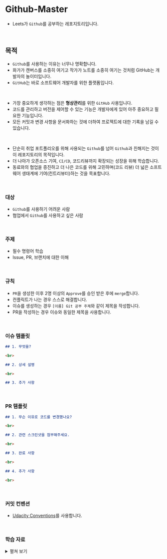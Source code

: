 # Github-Master

- Leets가 `Github`를 공부하는 레포지토리입니다.

<br>

## 목적

- `Github`를 사용하는 이유는 너무나 명확합니다.
- 화가가 캔버스를 소중히 여기고 작가가 노트를 소중히 여기는 것처럼 GitHub는 개발자의 놀이터입니다.
- `GitHub`는 바로 소프트웨어 개발자를 위한 플랫폼입니다.

<br>

- 가장 중요하게 생각하는 점은 **형상관리**를 위한 `GitHub` 사용입니다.
- 코드를 관리하고 버전을 제어할 수 있는 기능은 개발자에게 있어 아주 중요하고 필요한 기능입니다.
- 모든 커밋과 변경 사항을 문서화하는 것에 더하여 프로젝트에 대한 기록을 남길 수 있습니다.

<br>

- 단순히 취업 포트폴리오를 위해 사용되는 `Github`를 넘어 `Github`과 친해지는 것이 이 레포지토리의 목적입니다.
- 더 나아가 오픈소스 기여, `CI/CD`, 코드리뷰까지 확장되는 성장을 위해 학습합니다.
- 동료와의 협업을 증진하고 더 나은 코드를 위해 고민하며(코드 리뷰) 더 넓은 소프트웨어 생태계에 기여(컨트리뷰터)하는 것을 목표합니다.

<br>

### 대상

- `Github`를 사용하기 어려운 사람
- 협업에서 `Github`를 사용하고 싶은 사람

<br>

### 주제

- 필수 명령어 학습
- Issue, PR, 브랜치에 대한 이해

<br>

### 규칙

- `PR`을 생성한 이후 2명 이상의 `Approve`를 승인 받은 후에 `merge`합니다.
- 컨플릭트가 나는 경우 스스로 해결합니다.
- 이슈를 생성하는 경우 `[이름] Git 공부 주제`와 같이 제목을 작성합니다.
- PR을 작성하는 경우 이슈와 동일한 제목을 사용합니다.

<br>

### 이슈 템플릿

```md
## 1. 무엇을?

<br>

## 2. 상세 설명

<br>

## 3. 추가 사항
```

<br>

### PR 템플릿

```md
## 1. 무슨 이유로 코드를 변경했나요?

<br>

## 2. 관련 스크린샷을 첨부해주세요.

<br>

## 3. 완료 사항

<br>

## 4. 추가 사항

<br>
```

<br>

### 커밋 컨벤션

- [Udacity Conventions](http://udacity.github.io/git-styleguide/)를 사용합니다.

<br>

### 학습 자료

<details>
  <summary>펼쳐 보기</summary>

<br>

# Leets Git 명령어 정리

### 준비물

- IDE (BE: `Intellij`, FE : `VSCode`)
- Github 계정
- Access Token 생성 (`Mac`만 해당)
  1. Github 설정 맨 아래 `Developer settings` 선택
  2. `Personal access tokens` 의 `Tokens(classic)` 클릭
  3. `Generate new token(classic)` 클릭
  4. 이름 적기 + `30days` 선택
  5. 발급
  6. `생성되는 token 카카오톡에 복사`

<br>

![Untitled](https://github.com/Leets-Official/Leets-FE/assets/86355699/37dcfee8-e554-489b-b9bd-6f03a75161fa)

![Untitled 1](https://github.com/Leets-Official/Leets-FE/assets/86355699/4735903c-aa8c-4d29-9565-fbac999c262e)

![Untitled 2](https://github.com/Leets-Official/Leets-FE/assets/86355699/c9864d50-14ec-4e3f-a956-1c633b19ed54)

<br>

### 레포지토리 만들기

- 새로운 레포지토리 만들기

![Untitled 3](https://github.com/Leets-Official/Leets-FE/assets/86355699/1c6abcad-bf81-47a2-8cd7-febb949fabea)

![Untitled 4](https://github.com/Leets-Official/Leets-FE/assets/86355699/6403f771-fb94-4691-b3b8-4495c030252f)

## 디렉터리란?

- 폴더를 의미한다.
- 아래의 `root` , `media`

![Untitled 5](https://github.com/Leets-Official/Leets-FE/assets/86355699/6b9c27f9-9ea1-44ea-afa1-1e1fdb026e21)

<br>

> 💡 아래부터는 `IDE`의 터미널에서 설정

<br>

### 디렉터리 생성

- 깃 저장소를 만들 디렉터리(로컬)를 생성한다.

```bash
mkdir practice
```

<br>

### 해당 디렉터리로 이동하기

- `practice` 디렉터리로 이동

```bash
cd practice
```

<br>

### Git 초기화

- Git을 사용할 수 있도록 디렉터리 초기화
- 폴더(로컬)와 Git 연결

```bash
git init
```

<br>

### `config` 설정 (초기 설정)

```bash
git config --global user.name 이름
git config --global user.email 이메일
```

<br>

### 깃 상태 확인하기

- 변경, 스테이징 상태를 확인할 수 있다.

```bash
git status
```

<br>

## 스테이징이란?(Staging)

- Git에게 버전을 만들 준비를 하라고 알려주는 과정이다.

<br>

![Untitled 6](https://github.com/Leets-Official/Leets-FE/assets/86355699/0e58fb30-9dba-4856-b4a6-2c3b9ac0d120)

<br>

- 로컬에서 변경/추가/제거된 파일이나 코드 ⇒ 원격 저장소로 업데이트할 준비(`Staging`)
- 여러 파일을 스테이징하고 싶다면 파일명 나열 ex) `git add test_git1 test_git2 ...`
- 모든 파일을 스테이징하고 싶다면 `.` 옵션을 추가한다.

```bash
git add practice.js practice.java
```

```bash
git add .
```

<br>

- 모든 파일 스테이징 취소

```bash
git reset HEAD
```

<br>

- 일부 파일 스테이징 취소 (아래의 경우 `README.md`)

```bash
git reset HEAD practice.js practice.java
```

<br>

### 커밋하기(Commit)

- 스테이징 파일을 원격 저장소로 업데이트

```bash
git commit -m "깃헙 연습"
```

<br>

### 커밋 기록 확인하기

- 커밋 기록을 자세하게 확인 가능
- 커밋 ID를 활용하여 구분하며 커밋 메시지 또한 확인할 수 있다.

```bash
git log
```

<br>

- 간단하게 확인하고 싶은 경우 아래 명령어 사용

```bash
git log --oneline
```

<br>

## 원격 저장소(Github)에 연결하기

- 로컬 저장소와 원격 저장소를 연결한다.
- `Github`에서 `HTTPS` 주소를 복사해서 명령어 뒤에 붙여넣는다.

<img width="948" alt="Untitled 7" src="https://github.com/Leets-Official/Leets-FE/assets/86355699/f64d8ccd-70f4-4591-b37d-b625c41a7059">

<br>

```bash
git remote add origin {원격 저장소 HTTPS URL}
```

<br>

### 원격 저장소와의 연결 상태 확인하기

- 제대로 연결되었다면 원격 저장소의 HTTPS 주소가 출력된다.

```bash
git remote -v
```

<br>

### 원격 저장소에 파일 올리기 (동기화, `Synchronize`)

- 로컬 저장소의 커밋 ⇒ 원격 저장소로 올린다. (`push`)
- SSH 키를 생성하여 원격 접속하지 않았다면 Github 로그인 창이 생긴다.

```bash
git push -u origin {브랜치명}
```

<br>

- 레포지토리를 처음 생성한 이후 `push` 하면 IDE는 아래 명령어를 권장한다.

```bash
git push --set-upstream origin {브랜치명}
```

<br>

- 이후엔 `git push` 만 사용하여 `push` 를 진행할 수 있다.

<br>

## 브랜치란?

- 여러 개발자들이 동시에 다양한 작업을 할 수 있게 만들어 주는 기능
- 형상 관리와 안정성을 유지하며 개발하는 Github의 꽃
- `main` , `hotfix` `develop` , `feature` 은 각 브랜치의 이름

<br>

![Untitled 8](https://github.com/Leets-Official/Leets-FE/assets/86355699/6841b3a8-c154-4d68-b2d0-ef8ef68835f8)

<br>

### 브랜치 명령어

- 브랜치 생성하기

```bash
git branch {생성할 브랜치 이름} {기준 브랜치}
git branch newBranch master/main
```

<br>

- `master` 브랜치를 기준으로 `feat/#10/new-feature` 브랜치 생성 (새로운 분기점 생성)

```bash
git branch feat/#10/new-feature master
```

<br>

- 다른 브랜치로 이동하기

```bash
git checkout {이동할 브랜치 이름}
```

<br>

- 브랜치를 생성하며 이동하기

```bash
git checkout -b {브랜치 이름} {기준 브랜치}
```

<br>

- 원격 브랜치 동기화
  - 원격의 브랜치와 로컬의 브랜치 동기화 (원격 브랜치 다운받기)
  - `-p` 옵션은 `prune` 을 의미
  - `fetch` ⇒ 원격에서 이미 삭제된 브랜치는 목록에서 사라짐

```bash
git fetch -p

git fetch

git pull origin master/main
```

<br>

## Issue

- 프로젝트를 진행하면서 발생하는 다양한 이벤트
- 새로운 기능을 추가하거나, 발생한 버그를 수정할 때 사용
- 쉽게 설명하자면 프로젝트의 `Todo` 리스트

<br>

![Untitled 9](https://github.com/Leets-Official/Leets-FE/assets/86355699/37f62b03-8fb9-4cea-92c5-52ed17242545)

<br>

[예시](https://github.com/Leets-Official/Leets-FE/issues)

<br>

## Pull & Request

- `코드를 수정했어.`
- `어때? 잘 작성한 것 같아?`
- `반영해줘`
- 코드 변경 이유에 대해 설명 + (코드리뷰)
  - 이후 브랜치에 `merge` 가능

<br>

![Untitled 10](https://github.com/Leets-Official/Leets-FE/assets/86355699/ad93593c-24e5-4604-b65e-cd0f4a9042b5)

<br>

### 원격 저장소에서 파일 내려받기

- `origin(원격 저장소)`의 내용을 브랜치로 가져온다.
- `origin` 의 `{브랜치명}` 브랜치에 있는 파일들을 현재 브랜치로 병합한다. (`merge`)

```bash
git pull origin {브랜치명}
```

<br>

- 쉽게 말하자면 원격 저장소의 브랜치의 파일을 현재 브랜치와 합치는 과정이다.

<br>

![Untitled 11](https://github.com/Leets-Official/Leets-FE/assets/86355699/88f26389-6b4b-4033-8cdf-1981d3c4e36e)

<br>

## git log 옵션

- 모든 브랜치 커밋 로그 보기

```bash
git log --all
```

<br>

- 커밋과 브랜치 관계를 그래프 형식으로 보기

```bash
git log --graph
```

<br>

- 커밋 로그를 간단하게 한 줄로 보기

```bash
git log --oneline
```

<br>

### 이외 명령어들

- 커밋 되돌리기
  - 로컬 브랜치의 파일을 해당 커밋 전으로 되돌리고 싶은 경우 사용한다. (버전 관리의 이유)
  - hard/mixed/soft 옵션

```bash
git reset --hard {commit id}
git reset --mixed {commit id}
git reset --soft {commit id}
```

<br>

- 원격 저장소의 마지막 커밋 상태로 되돌리는 명령어

```bash
git reset --hard HEAD
```

<br>

- 커밋 간의 파일 변경점 확인하기
  (Commit ID는 앞 4자리만 입력해도 됨)

```bash
git diff {commit1_id} {commit2_id}
```

<br>

[노션 링크](https://www.notion.so/whenevernwhatever/Leets-Git-607066a7cbb240fda65ce06a0a40bdda?pvs=4)  
Made by 김성민([Collection50](https://github.com/Collection50))

</details>
